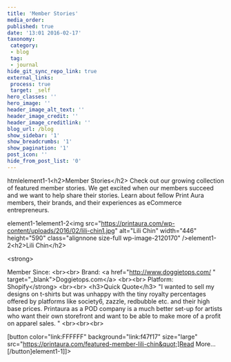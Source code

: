 ```yaml
---
title: 'Member Stories'
media_order: 
published: true
date: '13:01 2016-02-17'
taxonomy:
 category:
 - blog
 tag:
 - journal
hide_git_sync_repo_link: true
external_links:
 process: true
 target: _self
hero_classes: ''
hero_image: ''
header_image_alt_text: ''
header_image_credit: ''
header_image_creditlink: ''
blog_url: /blog
show_sidebar: '1'
show_breadcrumbs: '1'
show_pagination: '1'
post_icon: ''
hide_from_post_list: '0'
---
```


html<start><item-tag><Column><size>element1-1</size><column-text>&lt;h2&gt;Member Stories&lt;/h2&gt;
Check out our growing collection of featured member stories. We get excited when our members succeed and we want to help share their stories. Learn about fellow Print Aura members, their brands, and their experiences as eCommerce entrepreneurs. 


</column-text></Column><Divider><size>element1-1</size><text></text></Divider><Column><size>element1-2</size><column-text>&lt;img src=&quot;https://printaura.com/wp-content/uploads/2016/02/lili-chin1.jpg&quot; alt=&quot;Lili Chin&quot; width=&quot;446&quot; height=&quot;590&quot; class=&quot;alignnone size-full wp-image-2120170&quot; /&gt;</column-text></Column><Column><size>element1-2</size><column-text>&lt;h2&gt;Lili Chin&lt;/h2&gt;

&lt;strong&gt;

Member Since:
&lt;br&gt;&lt;br&gt;
Brand: &lt;a href=&quot;http://www.doggietops.com/ &quot; target=&quot;_blank&quot;&gt;Doggietops.com&lt;/a&gt;
&lt;br&gt;&lt;br&gt;
Platform: Shopify&lt;/strong&gt;
&lt;br&gt;&lt;br&gt;
&lt;h3&gt;Quick Quote&lt;/h3&gt;
&quot;I wanted to sell my designs on t-shirts but was unhappy with the tiny royalty percentages offered by platforms like society6, zazzle, redbubble etc. and their high base prices. Printaura as a POD company is a much better set-up for artists who want their own storefront and want to be able to make more of a profit on apparel sales. &quot;
&lt;br&gt;&lt;br&gt;&lt;br&gt;

[button color=&quot;link:FFFFFF&quot; background=&quot;link:f47f17&quot; size=&quot;large&quot; src=&quot;https://printaura.com/featured-member-lili-chin&quot;]Read More...[/button]</column-text></Column><Divider><size>element1-1</size><text></text></Divider></item-tag>]]><end>
